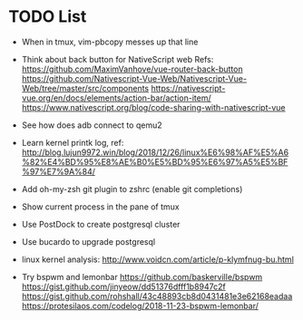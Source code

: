 # TODO List

* When in tmux, vim-pbcopy messes up that line

* Think about back button for NativeScript web
Refs:
https://github.com/MaximVanhove/vue-router-back-button
https://github.com/Nativescript-Vue-Web/Nativescript-Vue-Web/tree/master/src/components
https://nativescript-vue.org/en/docs/elements/action-bar/action-item/
https://www.nativescript.org/blog/code-sharing-with-nativescript-vue

* See how does adb connect to qemu2
* Learn kernel printk log, ref: http://blog.lujun9972.win/blog/2018/12/26/linux%E6%98%AF%E5%A6%82%E4%BD%95%E8%AE%B0%E5%BD%95%E6%97%A5%E5%BF%97%E7%9A%84/
* Add oh-my-zsh git plugin to zshrc (enable git completions)
* Show current process in the pane of tmux
* Use PostDock to create postgresql cluster
* Use bucardo to upgrade postgresql

* linux kernel analysis: http://www.voidcn.com/article/p-klymfnug-bu.html

* Try bspwm and lemonbar
https://github.com/baskerville/bspwm
https://gist.github.com/jinyeow/dd51376dfff1b8947c2f
https://gist.github.com/rohshall/43c48893cb8d0431481e3e62168eadaa
https://protesilaos.com/codelog/2018-11-23-bspwm-lemonbar/
